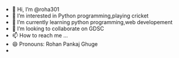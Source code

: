 - 👋 Hi, I’m @roha301
- 👀 I’m interested in Python programming,playing cricket
- 🌱 I’m currently learning python programming,web developement
- 💞️ I’m looking to collaborate on GDSC
- 📫 How to reach me ...
- 😄 Pronouns: Rohan Pankaj Ghuge
- 

<!---
roha301/roha301 is a ✨ special ✨ repository because its `README.md` (this file) appears on your GitHub profile.
You can click the Preview link to take a look at your changes.
--->
